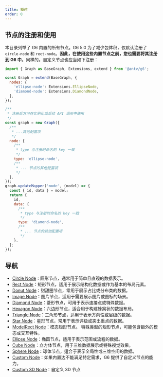 ```yaml
---
title: 概述
order: 0
---
```


## 节点的注册和使用

本目录列举了 G6 内置的所有节点。G6 5.0 为了减少包体积，仅默认注册了 `circle-node` 和 `rect-node`。**因此，在使用这些内置节点之前，您也需要将其注册到 G6 中**。同样的，自定义节点也应当如下注册：

```javascript
import { Graph as BaseGraph, Extensions, extend } from '@antv/g6';

const Graph = extend(BaseGraph, {
  nodes: {
    'ellipse-node': Extensions.EllipseNode,
    'diamond-node': Extensions.DiamondNode,
  },
});

/**
 * 注册后方可在实例化或后续 API 调用中使用
 */
const graph = new Graph({
  /**
   * ...其他配置项
   */
  node: {
    /**
     * type 与注册时命名的 key 一致
     */
    type: 'ellipse-node',
    /**
     * ... 节点的其他配置项
     */
  },
});
graph.updateMapper('node', (model) => {
  const { id, data } = model;
  return {
    id,
    data: {
      /**
       * type 与注册时命名的 key 一致
       */
      type: 'diamond-node',
      /**
       * ... 节点的其他配置项
       */
    },
  };
});
```

## 导航

- [Circle Node](./CircleNode.zh.md)：圆形节点，通常用于简单且直观的数据表示。
- [Rect Node](./RectNode.zh.md)：矩形节点，适用于展示结构化数据或作为基本的布局元素。
- [Donut Node](./DonutNode.zh.md)：甜甜圈节点，常用于展示占比或分布类的数据。
- [Image Node](./ImageNode.zh.md)：图片节点，适用于需要展示图片或图标的场景。
- [Diamond Node](./DiamondNode.zh.md)：菱形节点，可用于表示连接点或特殊数据。
- [Hexagon Node](./HexagonNode.zh.md)：六边形节点，适合用于构建蜂窝状的数据布局。
- [Triangle Node](./TriangleNode.zh.md)：三角形节点，适用于表示方向性或层级的数据。
- [Star Node](./StarNode.zh.md)：星形节点，常用于表示评级或突出重点的数据。
- [ModelRect Node](./ModelRectNode.zh.md)：模态矩形节点。
  特殊类型的矩形节点，可能包含额外的模态或交互特性。
- [Ellipse Node](./EllipseNode.zh.md)：椭圆节点，适用于表示范围或流程的数据。
- [Cube Node](./CubeNode.zh.md)：立方体节点，用于三维数据展示或特殊视觉效果。
- [Sphere Node](./SphereNode.zh.md)：球体节点，适合于表示全局性或三维空间的数据。
- [Custom Node](./CustomNode.zh.md)：如果内置边不能满足特定需求，G6 提供了自定义节点的能力。
- [Custom 3D Node](./Custom3DNode.zh.md)：自定义 3D 节点

